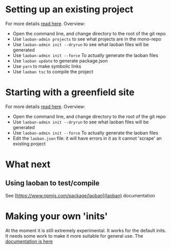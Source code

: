 # Setting up an existing project

For more details [read here](Existing.md). Overview:

* Open the command line, and change directory to the root of the git repo
* Use `laoban-admin projects` to see what projects are in the mono-repo
* Use `laoban-admin init --dryrun` to see what laoban files will be generated
* Use `laoban-admin init --force` To actually generate the laoban files
* Use `laoban update` to generate package.json
* Use `yarn` to make symbolic links
* Use `laoban tsc` to compile the project

# Starting with a greenfield site

For more details [read here](Greenfield.md). Overview:
* Open the command line, and change directory to the root of the git repo
* Use `laoban-admin init --dryrun` to see what laoban files will be generated
* Use `laoban-admin init --force` To actually generate the laoban files
* Edit the `laoban.json` file: it will have errors in it as it cannot 'scrape' an existing project

# What next

## Using laoban to test/compile

See [https://www.npmjs.com/package/laoban](laoban) documentation

# Making your own 'inits'
At the moment it is still extremely experimental. It works for the default inits. It needs some work to make
it more suitable for general use. The [documentation is here](customInits.md)

